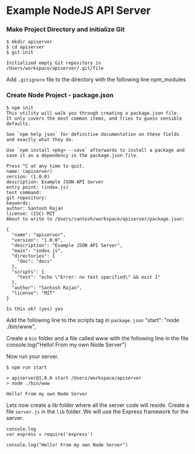 # Example NodeJS API Server

### Make Project Directory and initialize Git

    $ mkdir apiserver
    $ cd apiserver
    $ git init
    
    Initialized empty Git repository in /Users/workspace/apiserver/.git/file

Add `.gitignore` file to the directory with the following line
    npm_modules

### Create Node Project - package.json

    $ npm init
    This utility will walk you through creating a package.json file.
    It only covers the most common items, and tries to guess sensible defaults.
    
    See `npm help json` for definitive documentation on these fields
    and exactly what they do.
    
    Use `npm install <pkg> --save` afterwards to install a package and
    save it as a dependency in the package.json file.
    
    Press ^C at any time to quit.
    name: (apiserver)
    version: (1.0.0)
    description: Example JSON API Server
    entry point: (index.js)
    test command:
    git repository:
    keywords:
    author: Santosh Rajan
    license: (ISC) MIT
    About to write to /Users/santosh/workspace/apiserver/package.json:
    
    {
      "name": "apiserver",
      "version": "1.0.0",
      "description": "Example JSON API Server",
      "main": "index.js",
      "directories": {
        "doc": "docs"
      },
      "scripts": {
        "test": "echo \"Error: no test specified\" && exit 1"
      },
      "author": "Santosh Rajan",
      "license": "MIT"
    }
    
    Is this ok? (yes) yes

Add the following line to the scripts tag in `package.json`
    "start": "node ./bin/www",

Create a `bin` folder and a file called www with the following line in the file
    console.log("Hello! From my own Node Server")

Now run your server.

    $ npm run start
    
    > apiserver@1.0.0 start /Users/workspace/apiserver
    > node ./bin/www
    
    Hello! From my own Node Server

Lets now create a lib folder where all the server code will reside. Create a file `server.js`
in the `lib` folder. We will use the Express framework for the server.

    console.log
    var express = require('express')
    
    console.log("Hello! From my own Node Server")

